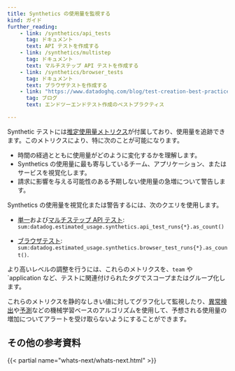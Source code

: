```yaml
---
title: Synthetics の使用量を監視する
kind: ガイド
further_reading:
    - link: /synthetics/api_tests
      tag: ドキュメント
      text: API テストを作成する
    - link: /synthetics/multistep
      tag: ドキュメント
      text: マルチステップ API テストを作成する
    - link: /synthetics/browser_tests
      tag: ドキュメント
      text: ブラウザテストを作成する
    - link: "https://www.datadoghq.com/blog/test-creation-best-practices/"
      tag: ブログ
      text: エンドツーエンドテスト作成のベストプラクティス

---
```


Synthetic テストには[推定使用量メトリクス][1]が付属しており、使用量を追跡できます。このメトリクスにより、特に次のことが可能になります。

* 時間の経過とともに使用量がどのように変化するかを理解します。
* Synthetics の使用量に最も寄与しているチーム、アプリケーション、またはサービスを視覚化します。
* 請求に影響を与える可能性のある予期しない使用量の急増について警告します。

Synthetics の使用量を視覚化または警告するには、次のクエリを使用します。

* [単一][2]および[マルチステップ API テスト][3]: `sum:datadog.estimated_usage.synthetics.api_test_runs{*}.as_count()`

* [ブラウザテスト][4]: `sum:datadog.estimated_usage.synthetics.browser_test_runs{*}.as_count()`.

より高いレベルの調整を行うには、これらのメトリクスを、`team` や `application など、テストに関連付けられたタグでスコープまたはグループ化します。

これらのメトリクスを静的なしきい値に対してグラフ化して監視したり、[異常検出][5]や[予測][6]などの機械学習ベースのアルゴリズムを使用して、予想される使用量の増加についてアラートを受け取らないようにすることができます。

## その他の参考資料

{{< partial name="whats-next/whats-next.html" >}}

[1]: /account_management/billing/usage_metrics/#types-of-usage
[2]: /synthetics/api_tests
[3]: /synthetics/multistep
[4]: /synthetics/browser_tests
[5]: /monitors/create/types/anomaly/
[6]: /monitors/create/types/forecasts
